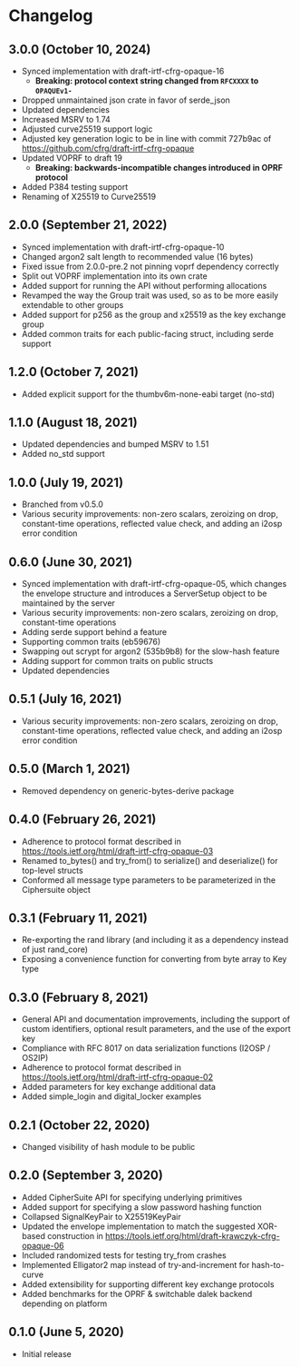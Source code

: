 # Changelog

## 3.0.0 (October 10, 2024)
* Synced implementation with draft-irtf-cfrg-opaque-16
  * **Breaking: protocol context string changed from `RFCXXXX` to `OPAQUEv1-`**
* Dropped unmaintained json crate in favor of serde_json
* Updated dependencies
* Increased MSRV to 1.74
* Adjusted curve25519 support logic
* Adjusted key generation logic to be in line with commit 727b9ac of
  https://github.com/cfrg/draft-irtf-cfrg-opaque
* Updated VOPRF to draft 19
  * **Breaking: backwards-incompatible changes introduced in OPRF protocol**
* Added P384 testing support
* Renaming of X25519 to Curve25519

## 2.0.0 (September 21, 2022)
* Synced implementation with draft-irtf-cfrg-opaque-10
* Changed argon2 salt length to recommended value (16 bytes)
* Fixed issue from 2.0.0-pre.2 not pinning voprf dependency correctly
* Split out VOPRF implementation into its own crate
* Added support for running the API without performing
  allocations
* Revamped the way the Group trait was used, so as to be more
  easily extendable to other groups
* Added support for p256 as the group and x25519 as the key exchange group
* Added common traits for each public-facing struct, including serde support

## 1.2.0 (October 7, 2021)

* Added explicit support for the thumbv6m-none-eabi target (no-std)

## 1.1.0 (August 18, 2021)

* Updated dependencies and bumped MSRV to 1.51
* Added no_std support

## 1.0.0 (July 19, 2021)

* Branched from v0.5.0
* Various security improvements: non-zero scalars, zeroizing on drop,
  constant-time operations, reflected value check, and adding an
  i2osp error condition

## 0.6.0 (June 30, 2021)

* Synced implementation with draft-irtf-cfrg-opaque-05, which changes
  the envelope structure and introduces a ServerSetup object to be
  maintained by the server
* Various security improvements: non-zero scalars, zeroizing on drop,
  constant-time operations
* Adding serde support behind a feature
* Supporting common traits (eb59676)
* Swapping out scrypt for argon2 (535b9b8) for the slow-hash feature
* Adding support for common traits on public structs
* Updated dependencies

## 0.5.1 (July 16, 2021)

* Various security improvements: non-zero scalars, zeroizing on drop,
  constant-time operations, reflected value check, and adding an
  i2osp error condition

## 0.5.0 (March 1, 2021)

* Removed dependency on generic-bytes-derive package

## 0.4.0 (February 26, 2021)

* Adherence to protocol format described in
  https://tools.ietf.org/html/draft-irtf-cfrg-opaque-03
* Renamed to_bytes() and try_from() to serialize() and deserialize() for
  top-level structs
* Conformed all message type parameters to be parameterized in the
  Ciphersuite object

## 0.3.1 (February 11, 2021)

* Re-exporting the rand library (and including it as a dependency instead of
  just rand_core)
* Exposing a convenience function for converting from byte array to Key type

## 0.3.0 (February 8, 2021)

* General API and documentation improvements, including the support of custom
  identifiers, optional result parameters, and the use of the export key
* Compliance with RFC 8017 on data serialization functions (I2OSP / OS2IP)
* Adherence to protocol format described in
  https://tools.ietf.org/html/draft-irtf-cfrg-opaque-02
* Added parameters for key exchange additional data
* Added simple_login and digital_locker examples

## 0.2.1 (October 22, 2020)

* Changed visibility of hash module to be public

## 0.2.0 (September 3, 2020)

* Added CipherSuite API for specifying underlying primitives
* Added support for specifying a slow password hashing function
* Collapsed SignalKeyPair to X25519KeyPair
* Updated the envelope implementation to match the suggested XOR-based
  construction in https://tools.ietf.org/html/draft-krawczyk-cfrg-opaque-06
* Included randomized tests for testing try_from crashes
* Implemented Elligator2 map instead of try-and-increment for hash-to-curve
* Added extensibility for supporting different key exchange protocols
* Added benchmarks for the OPRF & switchable dalek backend depending on platform

## 0.1.0 (June 5, 2020)

* Initial release
